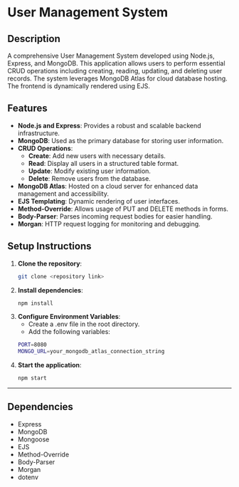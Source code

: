# User Management System

## Description

A comprehensive User Management System developed using Node.js, Express, and MongoDB. This application allows users to perform essential CRUD operations including creating, reading, updating, and deleting user records. The system leverages MongoDB Atlas for cloud database hosting. The frontend is dynamically rendered using EJS.

## Features

- **Node.js and Express**: Provides a robust and scalable backend infrastructure.
- **MongoDB**: Used as the primary database for storing user information.
- **CRUD Operations**:
  - **Create**: Add new users with necessary details.
  - **Read**: Display all users in a structured table format.
  - **Update**: Modify existing user information.
  - **Delete**: Remove users from the database.
- **MongoDB Atlas**: Hosted on a cloud server for enhanced data management and accessibility.
- **EJS Templating**: Dynamic rendering of user interfaces.
- **Method-Override**: Allows usage of PUT and DELETE methods in forms.
- **Body-Parser**: Parses incoming request bodies for easier handling.
- **Morgan**: HTTP request logging for monitoring and debugging.

## Setup Instructions

1. **Clone the repository**:
   ```sh
   git clone <repository link>


2. **Install dependencies**:
   ```sh
   npm install


3. **Configure Environment Variables**:
   - Create a .env file in the root directory.
   - Add the following variables:
   ```sh
   PORT=8080
   MONGO_URL=your_mongodb_atlas_connection_string

4. **Start the application**:
   ```sh
   npm start


------------


## Dependencies
 - Express
 - MongoDB
 - Mongoose
 - EJS
 - Method-Override
 - Body-Parser
 - Morgan
 - dotenv
